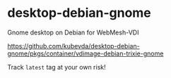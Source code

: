 # desktop-debian-gnome

Gnome desktop on Debian for WebMesh-VDI

<https://github.com/kubevda/desktop-debian-gnome/pkgs/container/vdimage-debian-trixie-gnome>

Track `latest` tag at your own risk!
